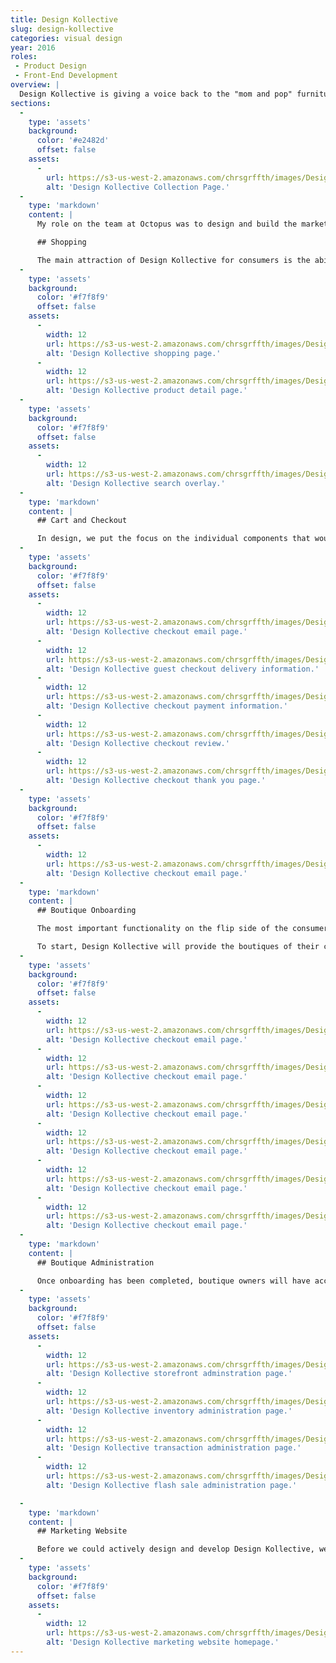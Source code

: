 ```yaml
---
title: Design Kollective
slug: design-kollective
categories: visual design
year: 2016
roles:
 - Product Design
 - Front-End Development
overview: |
  Design Kollective is giving a voice back to the "mom and pop" furniture boutiques who have seen a decline in traffic through their stores as more convenient – but less unique – options have dominated the market online. On Design Kollective, boutiques create storefronts where their products are discoverable not just by local customers but eager customers around the country.
sections:
  -
    type: 'assets'
    background:
      color: '#e2482d'
      offset: false
    assets:
      -
        url: https://s3-us-west-2.amazonaws.com/chrsgrffth/images/DesignKollective-Consumer-SaleCollection.jpg
        alt: 'Design Kollective Collection Page.'
  -
    type: 'markdown'
    content: |
      My role on the team at Octopus was to design and build the marketing website that would collect e-mails of interested boutiques while we built the product. With the interim site up, I planned and designed the interactions and interface of the application and wrote the front-end code alongside the programming of the API.

      ## Shopping

      The main attraction of Design Kollective for consumers is the ability to explore unique furniture online. To facilitate this "exploration", the heart of the web application's experience is searching. To reduce the amount of thought or decision-making required to initiate a search, the focused state of the search input displays an overlay with the most popular tags of each category – room, furniture category, color, store location, and material. It also provides the recent searches as a way to return to previous shopping sessions.
  -
    type: 'assets'
    background:
      color: '#f7f8f9'
      offset: false
    assets:
      -
        width: 12
        url: https://s3-us-west-2.amazonaws.com/chrsgrffth/images/DesignKollective-Consumer-Shopping.png
        alt: 'Design Kollective shopping page.'
      -
        width: 12
        url: https://s3-us-west-2.amazonaws.com/chrsgrffth/images/DesignKollective-Consumer-Product.png
        alt: 'Design Kollective product detail page.'
  -
    type: 'assets'
    background:
      color: '#f7f8f9'
      offset: false
    assets:
      -
        width: 12
        url: https://s3-us-west-2.amazonaws.com/chrsgrffth/images/DesignKollective-Consumer-Search.png
        alt: 'Design Kollective search overlay.'
  -
    type: 'markdown'
    content: |
      ## Cart and Checkout

      In design, we put the focus on the individual components that would make up pages as opposed to the pages themselves. Our goal was to make components recognizable not only by images and content, but by characteristics such as layout and scale. Other components include page tiles, user tiles, and collection tiles. In the code, this methodology allowed us to create self-sustaining components that can be used in a number of contexts with key functionality always available to them.
  -
    type: 'assets'
    background:
      color: '#f7f8f9'
      offset: false
    assets:
      -
        width: 12
        url: https://s3-us-west-2.amazonaws.com/chrsgrffth/images/DesignKollective-Checkout-Email.png
        alt: 'Design Kollective checkout email page.'
      -
        width: 12
        url: https://s3-us-west-2.amazonaws.com/chrsgrffth/images/DesignKollective-Checkout-Guest-Delivery.png
        alt: 'Design Kollective guest checkout delivery information.'
      -
        width: 12
        url: https://s3-us-west-2.amazonaws.com/chrsgrffth/images/DesignKollective-Checkout-Guest-Payment.png
        alt: 'Design Kollective checkout payment information.'
      -
        width: 12
        url: https://s3-us-west-2.amazonaws.com/chrsgrffth/images/DesignKollective-Checkout-Guest-Review.png
        alt: 'Design Kollective checkout review.'
      -
        width: 12
        url: https://s3-us-west-2.amazonaws.com/chrsgrffth/images/DesignKollective-Checkout-Guest-ThankYou.png
        alt: 'Design Kollective checkout thank you page.'
  -
    type: 'assets'
    background:
      color: '#f7f8f9'
      offset: false
    assets:
      -
        width: 12
        url: https://s3-us-west-2.amazonaws.com/chrsgrffth/images/DesignKollective-Checkout-User-All.png
        alt: 'Design Kollective checkout email page.'
  -
    type: 'markdown'
    content: |
      ## Boutique Onboarding

      The most important functionality on the flip side of the consumer, is the onboarding of the boutiques. Because Design Kollective will rely on the boutiques to fill the platform with content, we needed to create an onboarding experience that was as simple as possible.

      To start, Design Kollective will provide the boutiques of their choosing with uniques URL's that will let the application know the requesting user is a verified shop owner. After creating an account on Design Kollective, they will be redirected to the boutique onboarding where they will be able to create their online storefront, upload their inventory, add a bank account, and launch their first flash sale.
  -
    type: 'assets'
    background:
      color: '#f7f8f9'
      offset: false
    assets:
      -
        width: 12
        url: https://s3-us-west-2.amazonaws.com/chrsgrffth/images/DesignKollective-Onboarding-UserCreate.png
        alt: 'Design Kollective checkout email page.'
      -
        width: 12
        url: https://s3-us-west-2.amazonaws.com/chrsgrffth/images/DesignKollective-Onboarding-StoreCreate.png
        alt: 'Design Kollective checkout email page.'
      -
        width: 12
        url: https://s3-us-west-2.amazonaws.com/chrsgrffth/images/DesignKollective-Onboarding-StoreItems.png
        alt: 'Design Kollective checkout email page.'
      -
        width: 12
        url: https://s3-us-west-2.amazonaws.com/chrsgrffth/images/DesignKollective-Onboarding-ItemEdit.png
        alt: 'Design Kollective checkout email page.'
      -
        width: 12
        url: https://s3-us-west-2.amazonaws.com/chrsgrffth/images/DesignKollective-Onboarding-BankInfo.png
        alt: 'Design Kollective checkout email page.'
      -
        width: 12
        url: https://s3-us-west-2.amazonaws.com/chrsgrffth/images/DesignKollective-Onboarding-SaleCreate.png
        alt: 'Design Kollective checkout email page.'
  -
    type: 'markdown'
    content: |
      ## Boutique Administration

      Once onboarding has been completed, boutique owners will have access to the full suite of features. With the dashboard, they are able to view and act upon transaction, manage more sales, manage their inventory, and edit the look of their store page.
  -
    type: 'assets'
    background:
      color: '#f7f8f9'
      offset: false
    assets:
      -
        width: 12
        url: https://s3-us-west-2.amazonaws.com/chrsgrffth/images/DesignKollective-Admin-Storefront.png
        alt: 'Design Kollective storefront adminstration page.'
      -
        width: 12
        url: https://s3-us-west-2.amazonaws.com/chrsgrffth/images/DesignKollective-Admin-Inventory.png
        alt: 'Design Kollective inventory administration page.'
      -
        width: 12
        url: https://s3-us-west-2.amazonaws.com/chrsgrffth/images/DesignKollective-Admin-Transactions.png
        alt: 'Design Kollective transaction administration page.'
      -
        width: 12
        url: https://s3-us-west-2.amazonaws.com/chrsgrffth/images/DesignKollective-Admin-Sales.png
        alt: 'Design Kollective flash sale administration page.'

  -
    type: 'markdown'
    content: |
      ## Marketing Website

      Before we could actively design and develop Design Kollective, we had to create a marketing site that could be used as a tool to generate interest and collect the emails of interested boutiques.
  -
    type: 'assets'
    background:
      color: '#f7f8f9'
      offset: false
    assets:
      -
        width: 12
        url: https://s3-us-west-2.amazonaws.com/chrsgrffth/images/DesignKollective-Marketing.png
        alt: 'Design Kollective marketing website homepage.'
---
```

